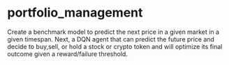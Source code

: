 # portfolio_management
Create a benchmark model to predict the next price in a given market in a given timespan. Next, a DQN agent that can predict the future price and decide to buy,sell, or hold a stock or crypto token and will optimize its final outcome given a reward/failure threshold.
